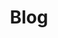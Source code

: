 ---
title: "Blog"
draft: false
# page title background image
bg_image: "images/theme/backgrounds/page-title.jpg"
# meta description
description : "Nos derniers articles. Certains sont biens."
type: "post"
---